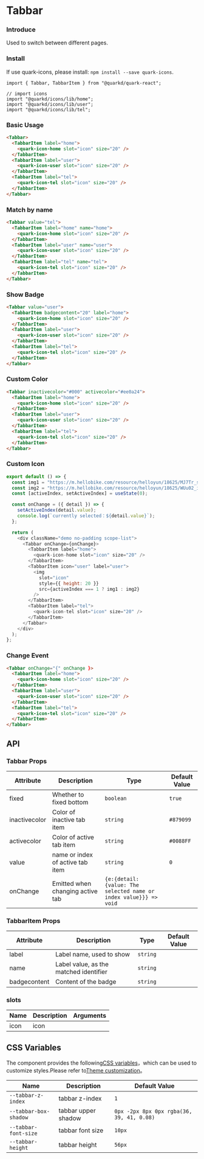 # Tabbar

### Introduce

Used to switch between different pages.

### Install

If use quark-icons, please install: `npm install --save quark-icons`.

```tsx
import { Tabbar, TabbarItem } from "@quarkd/quark-react";

// import icons
import "@quarkd/icons/lib/home";
import "@quarkd/icons/lib/user";
import "@quarkd/icons/lib/tel";
```

### Basic Usage

```html
<Tabbar>
  <TabbarItem label="home">
    <quark-icon-home slot="icon" size="20" />
  </TabbarItem>
  <TabbarItem label="user">
    <quark-icon-user slot="icon" size="20" />
  </TabbarItem>
  <TabbarItem label="tel">
    <quark-icon-tel slot="icon" size="20" />
  </TabbarItem>
</Tabbar>
```

### Match by name

```html
<Tabbar value="tel">
  <TabbarItem label="home" name="home">
    <quark-icon-home slot="icon" size="20" />
  </TabbarItem>
  <TabbarItem label="user" name="user">
    <quark-icon-user slot="icon" size="20" />
  </TabbarItem>
  <TabbarItem label="tel" name="tel">
    <quark-icon-tel slot="icon" size="20" />
  </TabbarItem>
</Tabbar>
```

### Show Badge

```html
<Tabbar value="user">
  <TabbarItem badgecontent="20" label="home">
    <quark-icon-home slot="icon" size="20" />
  </TabbarItem>
  <TabbarItem label="user">
    <quark-icon-user slot="icon" size="20" />
  </TabbarItem>
  <TabbarItem label="tel">
    <quark-icon-tel slot="icon" size="20" />
  </TabbarItem>
</Tabbar>
```

### Custom Color

```html
<Tabbar inactivecolor="#000" activecolor="#ee0a24">
  <TabbarItem label="home">
    <quark-icon-home slot="icon" size="20" />
  </TabbarItem>
  <TabbarItem label="user">
    <quark-icon-user slot="icon" size="20" />
  </TabbarItem>
  <TabbarItem label="tel">
    <quark-icon-tel slot="icon" size="20" />
  </TabbarItem>
</Tabbar>
```

### Custom Icon

```js
export default () => {
  const img1 = "https://m.hellobike.com/resource/helloyun/18625/MJ7Tr_src.jpeg";
  const img2 = "https://m.hellobike.com/resource/helloyun/18625/WUu02_img.png";
  const [activeIndex, setActiveIndex] = useState(0);

  const onChange = ({ detail }) => {
    setActiveIndex(detail.value);
    console.log(`currently selected：${detail.value}`);
  };

  return (
    <div className="demo no-padding scope-list">
      <Tabbar onChange={onChange}>
        <TabbarItem label="home">
          <quark-icon-home slot="icon" size="20" />
        </TabbarItem>
        <TabbarItem icon="user" label="user">
          <img
            slot="icon"
            style={{ height: 20 }}
            src={activeIndex === 1 ? img1 : img2}
          />
        </TabbarItem>
        <TabbarItem label="tel">
          <quark-icon-tel slot="icon" size="20" />
        </TabbarItem>
      </Tabbar>
    </div>
  );
};
```

### Change Event

```html
<Tabbar onChange="{" onChange }>
  <TabbarItem label="home">
    <quark-icon-home slot="icon" size="20" />
  </TabbarItem>
  <TabbarItem label="user">
    <quark-icon-user slot="icon" size="20" />
  </TabbarItem>
  <TabbarItem label="tel">
    <quark-icon-tel slot="icon" size="20" />
  </TabbarItem>
</Tabbar>
```

## API

### Tabbar Props

| Attribute     | Description                      | Type                                                              | Default Value |
| ------------- | -------------------------------- | ----------------------------------------------------------------- | ------------- |
| fixed         | Whether to fixed bottom          | `boolean`                                                         | `true `       |
| inactivecolor | Color of inactive tab item       | `string`                                                          | `#879099`     |
| activecolor   | Color of active tab item         | `string `                                                         | `#0088FF`     |
| value         | name or index of active tab item | `string`                                                          | `0`           |
| onChange      | Emitted when changing active tab | `{e:{detail: {value: The selected name or index value}}} => void` |

### TabbarItem Props

| Attribute    | Description                            | Type     | Default Value |
| ------------ | -------------------------------------- | -------- | ------------- |
| label        | Label name, used to show               | `string` |
| name         | Label value, as the matched identifier | `string` |               |
| badgecontent | Content of the badge                   | `string` |               |

### slots

| Name | Description | Arguments |
| ---- | ----------- | --------- |
| icon | icon        |           |

## CSS Variables

The component provides the following[CSS variables](https://developer.mozilla.org/zh-CN/docs/Web/CSS/Using_CSS_custom_properties)，which can be used to customize styles.Please refer to[Theme customization](#/zh-CN/guide/theme)。

| Name                  | Description         | Default Value                             |
| --------------------- | ------------------- | ----------------------------------------- |
| `--tabbar-z-index`    | tabbar z-index      | `1 `                                      |
| `--tabbar-box-shadow` | tabbar upper shadow | `0px -2px 8px 0px rgba(36, 39, 41, 0.08)` |
| `--tabbar-font-size`  | tabbar font size    | `10px`                                    |
| `--tabbar-height`     | tabbar height       | `56px `                                   |
